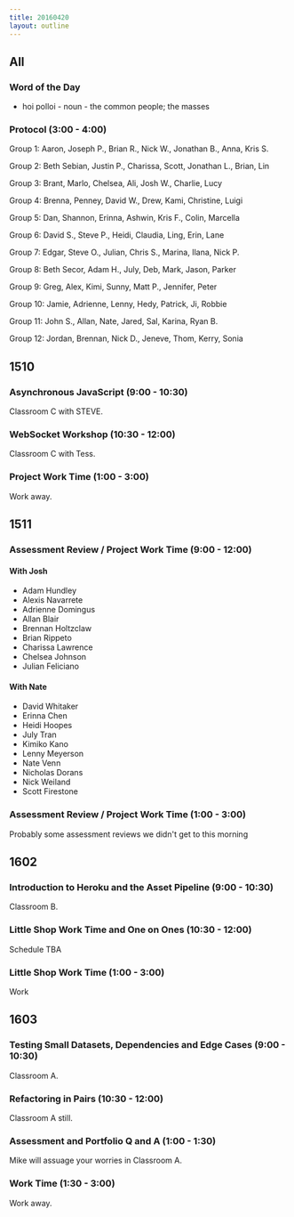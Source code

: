 ```yaml
---
title: 20160420
layout: outline
---
```


## All

### Word of the Day
* hoi polloi - noun - the common people; the masses

### Protocol (3:00 - 4:00)

Group 1:
Aaron, Joseph P., Brian R., Nick W., Jonathan B., Anna, Kris S.

Group 2:
Beth Sebian, Justin P., Charissa, Scott, Jonathan L., Brian, Lin

Group 3:
Brant, Marlo, Chelsea, Ali, Josh W., Charlie, Lucy

Group 4:
Brenna, Penney, David W., Drew, Kami, Christine, Luigi

Group 5:
Dan, Shannon, Erinna, Ashwin, Kris F., Colin, Marcella

Group 6:
David S., Steve P., Heidi, Claudia, Ling, Erin, Lane

Group 7:
Edgar, Steve O., Julian, Chris S., Marina, Ilana, Nick P.

Group 8:
Beth Secor, Adam H., July, Deb, Mark, Jason, Parker

Group 9:
Greg, Alex, Kimi, Sunny, Matt P., Jennifer, Peter

Group 10:
Jamie, Adrienne, Lenny, Hedy, Patrick, Ji, Robbie

Group 11:
John S., Allan, Nate, Jared, Sal, Karina, Ryan B.

Group 12:
Jordan, Brennan, Nick D., Jeneve, Thom, Kerry, Sonia


## 1510

### Asynchronous JavaScript (9:00 - 10:30)

Classroom C with STEVE.

### WebSocket Workshop (10:30 - 12:00)

Classroom C with Tess.

### Project Work Time (1:00 - 3:00)

Work away.


## 1511

### Assessment Review / Project Work Time (9:00 - 12:00)

#### With Josh

- Adam Hundley
- Alexis Navarrete
- Adrienne Domingus
- Allan Blair
- Brennan Holtzclaw
- Brian Rippeto
- Charissa Lawrence
- Chelsea Johnson
- Julian Feliciano

#### With Nate

- David Whitaker
- Erinna Chen
- Heidi Hoopes
- July Tran
- Kimiko Kano
- Lenny Meyerson
- Nate Venn
- Nicholas Dorans
- Nick Weiland
- Scott Firestone


### Assessment Review / Project Work Time (1:00 - 3:00)

Probably some assessment reviews we didn't get to this morning


## 1602

### Introduction to Heroku and the Asset Pipeline (9:00 - 10:30)

Classroom B.

### Little Shop Work Time and One on Ones (10:30 - 12:00)

Schedule TBA

### Little Shop Work Time (1:00 - 3:00)

Work


## 1603

### Testing Small Datasets, Dependencies and Edge Cases (9:00 - 10:30)

Classroom A.

### Refactoring in Pairs (10:30 - 12:00)

Classroom A still.

### Assessment and Portfolio Q and A (1:00 - 1:30)

Mike will assuage your worries in Classroom A.

### Work Time (1:30 - 3:00)

Work away.
